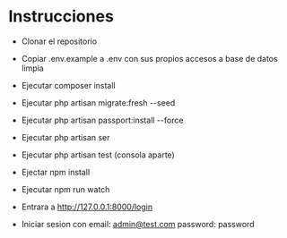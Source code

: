 # Instrucciones

- Clonar el repositorio
- Copiar .env.example a .env con sus propios accesos a base de datos limpia

- Ejecutar composer install
- Ejecutar php artisan migrate:fresh --seed
- Ejecutar php artisan passport:install --force
- Ejecutar php artisan ser
- Ejecutar php artisan test (consola aparte)

- Ejectar npm install
- Ejecutar npm run watch
- Entrara a http://127.0.0.1:8000/login
- Iniciar sesion con
    email: admin@test.com
    password: password

